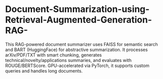 # Document-Summarization-using-Retrieval-Augmented-Generation-RAG-
This RAG-powered document summarizer uses FAISS for semantic search and BART (HuggingFace) for abstractive summarization. It processes arXiv/PDF/TXT with smart chunking, generates technical/novelty/applications summaries, and evaluates with ROUGE/BERTScore. GPU-accelerated via PyTorch, it supports custom queries and handles long documents.
